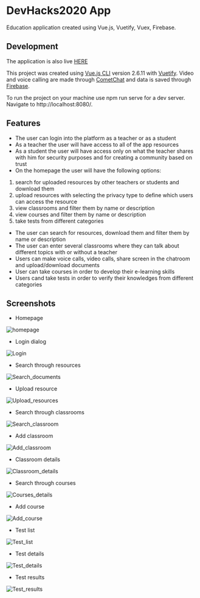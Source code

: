 # DevHacks2020 App

Education application created using Vue.js, Vuetify, Vuex, Firebase.

## Development

The application is also live [HERE](https://devhacks2020-1c585.web.app/)

This project was created using [Vue.js CLI](https://vuejs.org/) version 2.6.11 with [Vuetify](https://vuetifyjs.com/en/).
Video and voice calling are made through [CometChat](https://www.cometchat.com/) and data is saved through [Firebase](https://firebase.google.com/docs).

To run the project on your machine use npm run serve for a dev server. Navigate to http://localhost:8080/.

## Features

* The user can login into the platform as a teacher or as a student
* As a teacher the user will have access to all of the app resources
* As a student the user will have access only on what the teacher shares with him for security purposes and for creating a community based on trust
* On the homepage the user will have the following options: 
 1. search for uploaded resources by other teachers or students and download them
 2. upload resources with selecting the privacy type to define which users can access the resource
 3. view classrooms and filter them by name or description
 4. view courses and filter them by name or description
 5. take tests from different categories
* The user can search for resources, download them and filter them by name or description
* The user can enter several classrooms where they can talk about different topics with or without a teacher
* Users can make voice calls, video calls, share screen in the chatroom and upload/download documents 
* User can take courses in order to develop their e-learning skills
* Users cand take tests in order to verify their knowledges from different categories

## Screenshots
* Homepage

![homepage](src/assets/1.png?raw=true "Homepage")

* Login dialog

![Login](src/assets/2.png?raw=true "Login")

* Search through resources

![Search_documents](src/assets/3.png?raw=true "Search documents")

* Upload resource

![Upload_resources](src/assets/4.png?raw=true "Upload resources")

* Search through classrooms

![Search_classroom](src/assets/5.png?raw=true "Search classroom")

* Add classroom

![Add_classroom](src/assets/6.png?raw=true "Add classroom")

* Classroom details

![Classroom_details](src/assets/7.png?raw=true "Classroom details")

* Search through courses

![Courses_details](src/assets/8.png?raw=true "Courses details")

* Add course

![Add_course](src/assets/9.png?raw=true "Add courses")

* Test list

![Test_list](src/assets/10.png?raw=true "Test list")

* Test details

![Test_details](src/assets/11.png?raw=true "Test details")

* Test results

![Test_results](src/assets/12.png?raw=true "Test results")

